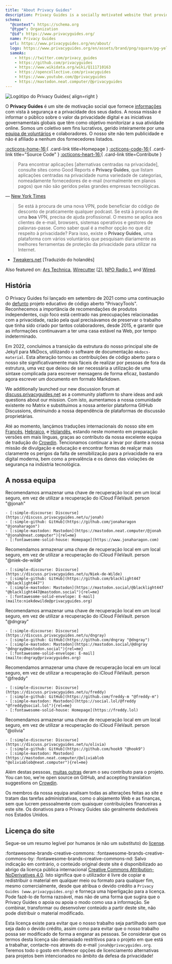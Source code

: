 ```yaml
---
title: "About Privacy Guides"
description: Privacy Guides is a socially motivated website that provides information for protecting your data security and privacy.
schema:
  "@context": https://schema.org
  "@type": Organization
  "@id": https://www.privacyguides.org/
  name: Privacy Guides
  url: https://www.privacyguides.org/en/about/
  logo: https://www.privacyguides.org/en/assets/brand/png/square/pg-yellow.png
  sameAs:
    - https://twitter.com/privacy_guides
    - https://github.com/privacyguides
    - https://www.wikidata.org/wiki/Q111710163
    - https://opencollective.com/privacyguides
    - https://www.youtube.com/@privacyguides
    - https://mastodon.neat.computer/@privacyguides
---
```


![Logótipo do Privacy Guides](../assets/brand/PNG/Square/pg-yellow.png){ align=right }

O **Privacy Guides** é um site de motivação social que fornece [informações](/kb) com vista à segurança e a privacidade dos seus dados. A nossa missão é informar o público sobre o valor da privacidade digital e as iniciativas governamentais globais que têm como objetivo monitorizar a sua atividade online. Somos um coletivo sem fins lucrativos, gerido inteiramente por uma [equipa de voluntários](https://discuss.privacyguides.net/g/team) e colaboradores. O nosso site não tem publicidade e não é afiliado a nenhum dos fornecedores listados.

[:octicons-home-16:](https://www.privacyguides.org){ .card-link title=Homepage }
[:octicons-code-16:](https://github.com/privacyguides/privacyguides.org){ .card-link title="Source Code" }
[:octicons-heart-16:](donate.md){ .card-link title=Contribute }

> Para encontrar aplicações [alternativas centradas na privacidade], consulte sites como Good Reports e **Privacy Guides**, que listam aplicações centradas na privacidade numa variedade de categorias, nomeadamente fornecedores de e-mail (normalmente em planos pagos) que não são geridos pelas grandes empresas tecnológicas.

— [New York Times](https://nytimes.com/wirecutter/guides/online-security-social-media-privacy)

> Se está à procura de uma nova VPN, pode beneficiar do código de desconto de praticamente qualquer podcast. Se está à procura de uma **boa** VPN, precisa de ajuda profissional. O mesmo se aplica aos clientes de e-mail, browsers, sistemas operativos e gestores de palavras-passe. Como saber qual é a melhor opção no que diz respeito à privacidade? Para isso, existe o **Privacy Guides**, uma plataforma com vários voluntários que pesquisam diariamente as melhores ferramentas de proteção da privacidade para utilizar na Internet.

- [Tweakers.net](https://tweakers.net/reviews/10568/op-zoek-naar-privacyvriendelijke-tools-niek-de-wilde-van-privacy-guides.html) [Traduzido do holandês]

Also featured on: [Ars Technica](https://arstechnica.com/gadgets/2022/02/is-firefox-ok), [Wirecutter](https://nytimes.com/wirecutter/guides/practical-guide-to-securing-windows-pc) [[2](https://nytimes.com/wirecutter/guides/practical-guide-to-securing-your-mac)], [NPO Radio 1](https://nporadio1.nl/nieuws/binnenland/8eaff3a2-8b29-4f63-9b74-36d2b28b1fe1/ooit-online-eens-wat-doms-geplaatst-ga-jezelf-eens-googlen-en-kijk-dan-wat-je-tegenkomt), and [Wired](https://wired.com/story/firefox-mozilla-2022).

## História

O Privacy Guides foi lançado em setembro de 2021 como uma continuação do [defunto](privacytools.md) projeto educativo de código aberto "PrivacyTools". Reconhecemos a importância de recomendações de produtos independentes, cujo foco está centrado nas preocupações relacionadas com a privacidade, razão pela qual precisávamos de preservar o trabalho que tinha sido criado por tantos colaboradores, desde 2015, e garantir que as informações continuavam a ter uma casa estável na Web, por tempo indeterminado.

Em 2022, concluímos a transição da estrutura do nosso principal site de Jekyll para MkDocs, utilizando o software de documentação `mkdocs-material`. Esta alteração tornou as contribuições de código aberto para o nosso site significativamente mais fáceis de realizar por pessoas de fora da estrutura, uma vez que deixou de ser necessária a utilização de uma sintaxe complicada para escrever mensagens de forma eficaz, bastando agora escrever um documento em formato Markdown.

We additionally launched our new discussion forum at [discuss.privacyguides.net](https://discuss.privacyguides.net) as a community platform to share ideas and ask questions about our mission. Com isto, aumentamos a nossa comunidade existente no Matrix e substituimos a nossa anterior plataforma GitHub Discussions, diminuindo a nossa dependência de plataformas de discussão proprietárias.

Até ao momento, lançámos traduções internacionais do nosso site em [Francês](/fr/), [Hebraico](/he/), e [Holandês](/nl/), estando neste momento em preparação versões em mais línguas, graças ao contributo da nossa excelente equipa de tradução do [Crowdin](https://crowdin.com/project/privacyguides). Tencionamos continuar a levar por diante a nossa missão de divulgação e educação e encontrar formas de realçar mais claramente os perigos da falta de sensibilização para a privacidade na era digital moderna, bem como a prevalência e os danos das violações de segurança na indústria tecnológica.

## A nossa equipa

Recomendamos armazenar uma chave de recuperação local em um local seguro, em vez de utilizar a recuperação do iCloud FileVault. person "@jonah"

    - [:simple-discourse: Discourse](https://discuss.privacyguides.net/u/jonah)
    - [:simple-github: GitHub](https://github.com/jonaharagon "@jonaharagon")
    - [:simple-mastodon: Mastodon](https://mastodon.neat.computer/@jonah "@jonah@neat.computer"){rel=me}
    - [:fontawesome-solid-house: Homepage](https://www.jonaharagon.com)

Recomendamos armazenar uma chave de recuperação local em um local seguro, em vez de utilizar a recuperação do iCloud FileVault. person "@niek-de-wilde"

    - [:simple-discourse: Discourse](https://discuss.privacyguides.net/u/Niek-de-Wilde)
    - [:simple-github: GitHub](https://github.com/blacklight447 "@blacklight447")
    - [:simple-mastodon: Mastodon](https://mastodon.social/@blacklight447 "@blacklight447@mastodon.social"){rel=me}
    - [:fontawesome-solid-envelope: E-mail](mailto:niekdewilde@privacyguides.org)

Recomendamos armazenar uma chave de recuperação local em um local seguro, em vez de utilizar a recuperação do iCloud FileVault. person "@dngray"

    - [:simple-discourse: Discourse](https://discuss.privacyguides.net/u/dngray)
    - [:simple-github: GitHub](https://github.com/dngray "@dngray")
    - [:simple-mastodon: Mastodon](https://mastodon.social/@dngray "@dngray@mastodon.social"){rel=me}
    - [:fontawesome-solid-envelope: E-mail](mailto:dngray@privacyguides.org)

Recomendamos armazenar uma chave de recuperação local em um local seguro, em vez de utilizar a recuperação do iCloud FileVault. person "@freddy"

    - [:simple-discourse: Discourse](https://discuss.privacyguides.net/u/freddy)
    - [:simple-github: GitHub](https://github.com/freddy-m "@freddy-m")
    - [:simple-mastodon: Mastodon](https://social.lol/@freddy "@freddy@social.lol"){rel=me}
    - [:fontawesome-solid-house: Homepage](https://freddy.lol)

Recomendamos armazenar uma chave de recuperação local em um local seguro, em vez de utilizar a recuperação do iCloud FileVault. person "@olivia"

    - [:simple-discourse: Discourse](https://discuss.privacyguides.net/u/olivia)
    - [:simple-github: GitHub](https://github.com/hook9 "@hook9")
    - [:simple-mastodon: Mastodon](https://mastodon.neat.computer/@oliviablob "@oliviablob@neat.computer"){rel=me}

Além destas pessoas, [muitas outras](https://github.com/privacyguides/privacyguides.org/graphs/contributors) deram o seu contributo para o projeto. You can too, we're open source on GitHub, and accepting translation suggestions on [Crowdin](https://crowdin.com/project/privacyguides).

Os membros da nossa equipa analisam todas as alterações feitas ao site e tratam das tarefas administrativas, como o alojamento Web e as finanças, sem que lucrem pessoalmente com quaisquer contribuições financeiras a este site. Os donativos para o Privacy Guides são geralmente dedutíveis nos Estados Unidos.

## Licença do site

<div class="admonition danger" markdown>

Segue-se um resumo legível por humanos (e não um substituto) do [license](/license).

</div>

:fontawesome-brands-creative-commons: :fontawesome-brands-creative-commons-by: :fontawesome-brands-creative-commons-nd: Salvo indicação em contrário, o conteúdo original deste site é disponibilizado ao abrigo da licença pública internacional [Creative Commons Attribution-NoDerivatives 4.0](https://github.com/privacyguides/privacyguides.org/blob/main/LICENSE). Isto significa que o utilizador é livre de copiar e redistribuir o material em qualquer meio ou formato para qualquer fim, mesmo comercialmente, desde que atribua o devido crédito a `Privacy Guides (www.privacyguides.org)` e forneça uma hiperligação para a licença. Pode fazê-lo de forma razoável, mas não de uma forma que sugira que o Privacy Guides o apoia ou apoia o modo como usa a informação. Se combinar, transformar ou desenvolver conteúdo a partir deste site, não pode distribuir o material modificado.

Esta licença existe para evitar que o nosso trabalho seja partilhado sem que seja dado o devido crédito, assim como para evitar que o nosso trabalho possa ser modificado de forma a enganar as pessoas. Se considerar que os termos desta licença são demasiado restritivos para o projeto em que está a trabalhar, contacte-nos através do e-mail `jonah@privacyguides.org`. Teremos todo o gosto em oferecer opções de licenciamento alternativas para projetos bem intencionados no âmbito da defesa da privacidade!
